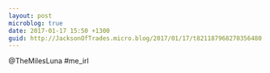 ```yaml
---
layout: post
microblog: true
date: 2017-01-17 15:50 +1300
guid: http://JacksonOfTrades.micro.blog/2017/01/17/t821187968270356480.html
---
```

@TheMilesLuna #me_irl
